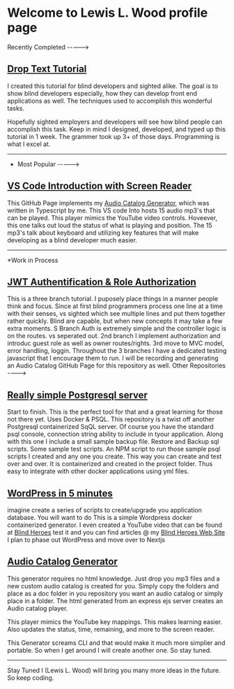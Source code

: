 # Welcome to Lewis L. Wood profile page

Recently Completed ----->

## [Drop Text Tutorial](http://lewislwood.github.io/drop-text-tutorial)

I created this tutorial for blind developers and sighted alike. The goal is to show blind developers especially, how they can develop front end applications as well.  The techniques used to accomplish this wonderful tasks.

Hopefully sighted employers and developers will see how blind people can accomplish this task.  Keep in mind I designed, developed, and typed up this tutorial in 1 week. The grammer took up  3+ of those days. Programming is what I excel at.

--------

* Most Popular ----->

## [VS Code Introduction with Screen Reader](https://lewislwood.github.io/vsCode-Intro-Screen-Reader/)

This GitHub Page implements my [Audio Catalog Generator](http://lewislwood.github.io/ac-gen), which was written in Typescript by me. This VS code Into hosts 15 audio mp3's that can be played. This player mimics the YouTube video controls. Hoveever, this one talks out loud the status of what is playing and position. The 15 mp3's talk about keyboard and utilizing key features that will make developing as a blind developer much easier.

--------

   *Work in Process

## [JWT Authentification  & Role Authorization](https://github.com/lewislwood/jwt-auth-role-express)

This is a three branch tutorial. I puposely place things in a manner people think and focus. Since at first blind programmers process one line at a time with their senses, vs sighted which see multiple lines and put them together rather quickly. Blind are capable, but when new concepts it may take a few extra moments. S Branch Auth is extremely simple and the controller logic is on the routes. vs seperated out. 2nd branch I implement authorization and introduc guest role as well as owner routes/rights. 3rd move to MVC model, error handling, loggin.
Throughout the 3 branches I have a dedicated testing javascript that I encourage them to run. I will be recording and generating an Audio Catalog GitHub Page for this repository as well.
Other Repositories ---->

## [Really simple Postgresql server](https://github.com/lewislwood/postgresql-persistent-connect)

Start to finish. This is the perfect tool for that and a great learning for those not there yet. Uses Docker & PSQL.
This repository is a twist off another Postgresql containerized SqQL server. Of course you have the standard psql console, connection string ability to include in tyour application. Along with this one I include a small sample backup file. Restore and Backup sql scripts. Some sample  test scripts. An NPM script to run those sample psql scripts I created and any  one you create. This way you can create and test over and over. It is containerized and created in the project folder. Thus easy to integrate with other docker applications using yml files.

## [WordPress in 5 minutes](https://github.com/lewislwood/wordpress-developer-docker)

imagine create a series of scripts to create/upgrade you application database. You will want to do This is a simple Wordpress docker containerized generator. I even created a YouTube video that can be found at [Blind Heroes](http://youtube.com/@blindheroes.org) test it and you can find articles @ my [Blind Heroes Web Site](http://blindheroes.org)  I plan to phase out WordPress and move over to Nextjs

## [Audio Catalog Generator](http://lewislwood.github.io/ac-gen)

 This generator requires no html knowledge. Just drop you mp3 files and a new custom audio catalog is created for you. Simply copy the folders and place as a doc folder in you repository you want an audio catalog or simply place in a folder. The html generated from an express ejs server creates an Audio catalog player.

 This player mimics the YouTube key mappings. This makes learning easier. Also updates the status, time, remaining, and more to the screen reader.

 This Generator screams CLI and that would make it much more simplier and portable. So when I get around I will create another one. So stay tuned.

--------

Stay Tuned I (Lewis L. Wood) will bring you many more ideas in the future. So keep coding.
